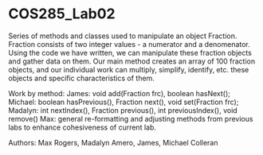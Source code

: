 # COS285_Lab02

Series of methods and classes used to manipulate an object Fraction. Fraction consists of two integer values - a numerator and a denomenator. Using the code we have written, we can manipulate these fraction objects and gather data on them. Our main method creates an array of 100 fraction objects, and our individual work can multiply, simplify, identify, etc. these objects and specific characteristics of them.

Work by method: James: void add(Fraction frc), boolean hasNext(); Michael: boolean hasPrevious(), Fraction next(), void set(Fraction frc); Madalyn: int nextIndex(), Fraction previous(), int previousIndex(), void remove() Max: general re-formatting and adjusting methods from previous labs to enhance cohesiveness of current lab.

Authors: Max Rogers, Madalyn Amero, James, Michael Colleran
